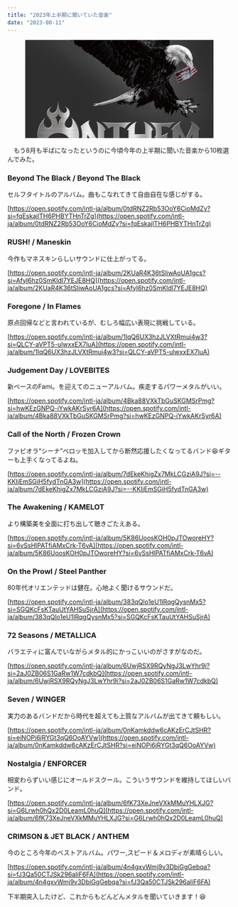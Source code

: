 ```yaml
---
title: "2023年上半期に聞いていた音楽"
date: "2023-08-11"
---
```


<figure>

![](assets/n028da21b8305_547d41b393e686bf012d84b744bf70f8.jpeg)

</figure>

　もう8月も半ばになったというのに今頃今年の上半期に聞いた音楽から10枚選んでみた。

### Beyond The Black / Beyond The Black

セルフタイトルのアルバム。曲もこなれてきて自由自在な感じがする。

[https://open.spotify.com/intl-ja/album/0tdRNZ2Rb53OoY6CioMdZy?si=fqEskajlTH6PHBYTHnTrZg](https://open.spotify.com/intl-ja/album/0tdRNZ2Rb53OoY6CioMdZy?si=fqEskajlTH6PHBYTHnTrZg)

### RUSH! / Maneskin

今作もマネスキンらしいサウンドに仕上がってる。

[https://open.spotify.com/intl-ja/album/2KUaR4K36tSliwAoUA1gcs?si=AfyI6hz0SmKldl7YEJE8HQ](https://open.spotify.com/intl-ja/album/2KUaR4K36tSliwAoUA1gcs?si=AfyI6hz0SmKldl7YEJE8HQ)

### Foregone / In Flames

原点回帰などと言われているが、むしろ幅広い表現に挑戦している。

[https://open.spotify.com/intl-ja/album/1IqQ6UX3hzJLVXtRmui4w3?si=QLCY-aVPT5-ulwxxEX7luA](https://open.spotify.com/intl-ja/album/1IqQ6UX3hzJLVXtRmui4w3?si=QLCY-aVPT5-ulwxxEX7luA)

### Judgement Day / LOVEBITES

新ベースのFami。を迎えてのニューアルバム。疾走するパワーメタルがいい。

[https://open.spotify.com/intl-ja/album/4Bka88VXkTbGuSKGMSrPmg?si=hwKEzGNPQ-iYwkAKrSyr6A](https://open.spotify.com/intl-ja/album/4Bka88VXkTbGuSKGMSrPmg?si=hwKEzGNPQ-iYwkAKrSyr6A)

### Call of the North / Frozen Crown

ファビオラ“シーナ”ベロッモ加入してから断然応援したくなってるバンド😆ギターも上手くなってるよね。

[https://open.spotify.com/intl-ja/album/7dEkeKhigZx7MkLCGziA9J?si=--KKIjEmSGiH5fydTnGA3w](https://open.spotify.com/intl-ja/album/7dEkeKhigZx7MkLCGziA9J?si=--KKIjEmSGiH5fydTnGA3w)

### The Awakening / KAMELOT

より構築美を全面に打ち出して聴きごたえある。

[https://open.spotify.com/intl-ja/album/5K86UoosKOH0pJTOworeHY?si=6vSsHlPATfiAMxCrk-T6vA](https://open.spotify.com/intl-ja/album/5K86UoosKOH0pJTOworeHY?si=6vSsHlPATfiAMxCrk-T6vA)

### On the Prowl / Steel Panther

80年代オリエンテッドは健在。心地よく聞けるサウンドだ。

[https://open.spotify.com/intl-ja/album/383qQlo1eU1IRqgQysnMx5?si=SGQKcFsKTauUtYAHSuSjrA](https://open.spotify.com/intl-ja/album/383qQlo1eU1IRqgQysnMx5?si=SGQKcFsKTauUtYAHSuSjrA)

### 72 Seasons / METALLICA

バラエティに富んでいながらメタル的にかっこいいのがさすがなのだ。

[https://open.spotify.com/intl-ja/album/6UwjRSX9RQyNgJ3LwYhr9i?si=2aJ0ZB06S1GaRw1W7cdkbQ](https://open.spotify.com/intl-ja/album/6UwjRSX9RQyNgJ3LwYhr9i?si=2aJ0ZB06S1GaRw1W7cdkbQ)

### Seven / WINGER

実力のあるバンドだから時代を超えても上質なアルバムが出てきて頼もしい。

[https://open.spotify.com/intl-ja/album/0nKamkddw6cAKzErCJtSHR?si=eiNOPi6jRYGt3qQ6OoAYVw](https://open.spotify.com/intl-ja/album/0nKamkddw6cAKzErCJtSHR?si=eiNOPi6jRYGt3qQ6OoAYVw)

### Nostalgia / ENFORCER

相変わらずいい感じにオールドスクール。こういうサウンドを維持してほしいバンド。

[https://open.spotify.com/intl-ja/album/6fK73XeJneVXkMMuYHLXJG?si=G6Lrwh0hQx2D0LeamL0huQ](https://open.spotify.com/intl-ja/album/6fK73XeJneVXkMMuYHLXJG?si=G6Lrwh0hQx2D0LeamL0huQ)

### CRIMSON & JET BLACK / ANTHEM

今のところ今年のベストアルバム。パワー,スピード＆メロディが素晴らしい。

[https://open.spotify.com/intl-ja/album/4n4gxvWmj9v3DbiGgGebqa?si=fJ3Qa50CTJSk296aIiF6FA](https://open.spotify.com/intl-ja/album/4n4gxvWmj9v3DbiGgGebqa?si=fJ3Qa50CTJSk296aIiF6FA)

下半期突入したけど、これからもどんどんメタルを聞いていきます！😆

###
